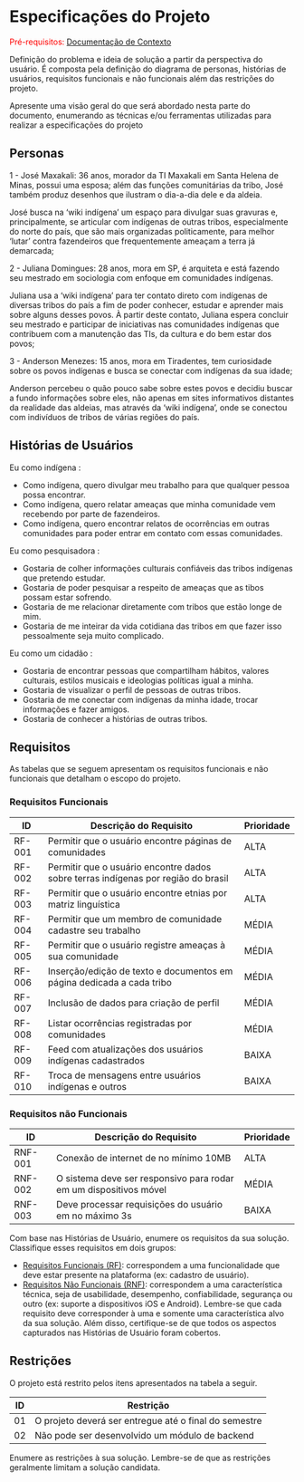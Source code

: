 # Especificações do Projeto

<span style="color:red">Pré-requisitos: <a href="1-Documentação de Contexto.md"> Documentação de Contexto</a></span>

Definição do problema e ideia de solução a partir da perspectiva do usuário. É composta pela definição do  diagrama de personas, histórias de usuários, requisitos funcionais e não funcionais além das restrições do projeto.

Apresente uma visão geral do que será abordado nesta parte do documento, enumerando as técnicas e/ou ferramentas utilizadas para realizar a especificações do projeto

## Personas

1 - José Maxakali: 36 anos, morador da TI Maxakali em Santa Helena de Minas, possui uma esposa; além das funções comunitárias da tribo, José também produz desenhos que ilustram o dia-a-dia dele e da aldeia. 

José busca na ‘wiki indígena’ um espaço para divulgar suas gravuras e, principalmente, se articular com indígenas de outras tribos, especialmente do norte do país, que são mais organizadas politicamente, para melhor ‘lutar’ contra fazendeiros que frequentemente ameaçam a terra já demarcada;

2 - Juliana Domingues: 28 anos, mora em SP, é arquiteta e está fazendo seu mestrado em sociologia com enfoque em comunidades indígenas. 

Juliana usa a ‘wiki indígena’ para ter contato direto com indígenas de diversas tribos do país a fim de poder conhecer, estudar e aprender mais sobre alguns desses povos. À partir deste contato, Juliana espera concluir seu mestrado e participar de iniciativas nas comunidades indígenas que contribuem com a manutenção das TIs, da cultura e do bem estar dos povos;

3 - Anderson Menezes: 15 anos, mora em Tiradentes, tem curiosidade sobre os povos indígenas e busca se conectar com indígenas da sua idade;

Anderson percebeu o quão pouco sabe sobre estes povos e decidiu buscar a fundo informações sobre eles, não apenas em sites informativos distantes da realidade das aldeias, mas através da ‘wiki indígena’, onde se conectou com indivíduos de tribos de várias regiões do país.

## Histórias de Usuários

Eu como indígena :

- Como indígena, quero divulgar meu trabalho para que qualquer pessoa possa encontrar.
- Como indígena, quero relatar ameaças que minha comunidade vem recebendo por parte de fazendeiros.
- Como indígena, quero encontrar relatos de ocorrências em outras comunidades para poder entrar em contato com essas comunidades.


Eu como pesquisadora :

- Gostaria de colher informações culturais confiáveis das tribos indígenas que pretendo estudar.
- Gostaria de poder pesquisar a respeito de ameaças que as tibos possam estar sofrendo.
- Gostaria de me relacionar diretamente com tribos que estão longe de mim.
- Gostaria de me inteirar da vida cotidiana das tribos em que fazer isso pessoalmente seja muito complicado.


Eu como um cidadão :

- Gostaria de encontrar pessoas que compartilham hábitos, valores culturais, estilos musicais e ideologias políticas igual a minha.
- Gostaria de visualizar o perfil de pessoas de outras tribos.
- Gostaria de me conectar com indígenas da minha idade, trocar informações e fazer amigos.
- Gostaria de conhecer a histórias de outras tribos.


## Requisitos

As tabelas que se seguem apresentam os requisitos funcionais e não funcionais que detalham o escopo do projeto.

### Requisitos Funcionais

|ID    | Descrição do Requisito  | Prioridade |
|------|-----------------------------------------|----|
|RF-001| Permitir que o usuário encontre páginas de comunidades | ALTA |
|RF-002| Permitir que o usuário encontre dados sobre terras indígenas por região do brasil | ALTA |
|RF-003| Permitir que o usuário encontre etnias por matriz linguística | ALTA |
|RF-004| Permitir que um membro de comunidade cadastre seu trabalho | MÉDIA | 
|RF-005| Permitir que o usuário registre ameaças à sua comunidade   | MÉDIA |
|RF-006| Inserção/edição de texto e documentos em página dedicada a cada tribo  | MÉDIA |
|RF-007| Inclusão de dados para criação de perfil | MÉDIA |
|RF-008| Listar ocorrências registradas por comunidades | MÉDIA |
|RF-009| Feed com atualizações dos usuários indígenas cadastrados | BAIXA |
|RF-010| Troca de mensagens entre usuários indígenas e outros | BAIXA |


### Requisitos não Funcionais

|ID     | Descrição do Requisito  |Prioridade |
|-------|-------------------------|----|
|RNF-001| Conexão de internet de no mínimo 10MB | ALTA |
|RNF-002| O sistema deve ser responsivo para rodar em um dispositivos móvel | MÉDIA | 
|RNF-003| Deve processar requisições do usuário em no máximo 3s |  BAIXA | 

Com base nas Histórias de Usuário, enumere os requisitos da sua solução. Classifique esses requisitos em dois grupos:

- [Requisitos Funcionais
 (RF)](https://pt.wikipedia.org/wiki/Requisito_funcional):
 correspondem a uma funcionalidade que deve estar presente na
  plataforma (ex: cadastro de usuário).
- [Requisitos Não Funcionais
  (RNF)](https://pt.wikipedia.org/wiki/Requisito_n%C3%A3o_funcional):
  correspondem a uma característica técnica, seja de usabilidade,
  desempenho, confiabilidade, segurança ou outro (ex: suporte a
  dispositivos iOS e Android).
Lembre-se que cada requisito deve corresponder à uma e somente uma
característica alvo da sua solução. Além disso, certifique-se de que
todos os aspectos capturados nas Histórias de Usuário foram cobertos.

## Restrições

O projeto está restrito pelos itens apresentados na tabela a seguir.

|ID| Restrição                                             |
|--|-------------------------------------------------------|
|01| O projeto deverá ser entregue até o final do semestre |
|02| Não pode ser desenvolvido um módulo de backend        |


Enumere as restrições à sua solução. Lembre-se de que as restrições geralmente limitam a solução candidata.
